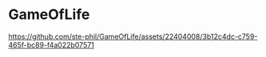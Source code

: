# GameOfLife

https://github.com/ste-phil/GameOfLife/assets/22404008/3b12c4dc-c759-465f-bc89-f4a022b07571
